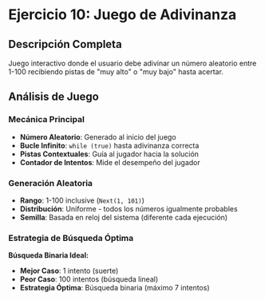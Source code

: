 # Ejercicio 10: Juego de Adivinanza

## Descripción Completa
Juego interactivo donde el usuario debe adivinar un número aleatorio entre 1-100 recibiendo pistas de "muy alto" o "muy bajo" hasta acertar.

## Análisis de Juego

### Mecánica Principal
- **Número Aleatorio**: Generado al inicio del juego
- **Bucle Infinito**: `while (true)` hasta adivinanza correcta
- **Pistas Contextuales**: Guía al jugador hacia la solución
- **Contador de Intentos**: Mide el desempeño del jugador

### Generación Aleatoria
- **Rango**: 1-100 inclusive (`Next(1, 101)`)
- **Distribución**: Uniforme - todos los números igualmente probables
- **Semilla**: Basada en reloj del sistema (diferente cada ejecución)

### Estrategia de Búsqueda Óptima
**Búsqueda Binaria Ideal:**
- **Mejor Caso**: 1 intento (suerte)
- **Peor Caso**: 100 intentos (búsqueda lineal)
- **Estrategia Óptima**: Búsqueda binaria (máximo 7 intentos)
